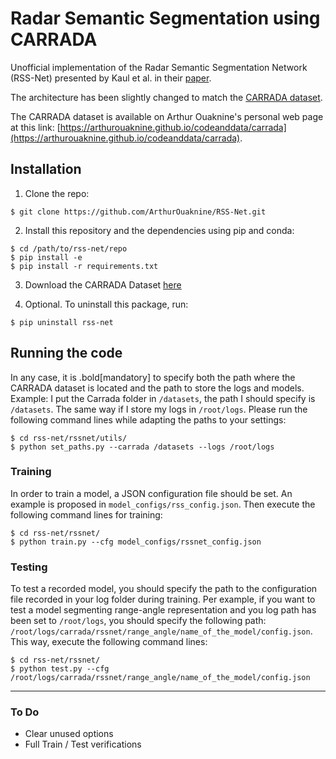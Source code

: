 # Radar Semantic Segmentation using CARRADA

Unofficial implementation of the Radar Semantic Segmentation Network (RSS-Net) presented by Kaul et al. in their [paper](https://arxiv.org/abs/2004.03451).

The architecture has been slightly changed to match the [CARRADA dataset](https://arxiv.org/abs/2005.01456).

The CARRADA dataset is available on Arthur Ouaknine's personal web page at this link: [https://arthurouaknine.github.io/codeanddata/carrada](https://arthurouaknine.github.io/codeanddata/carrada).



## Installation

1. Clone the repo:
```
$ git clone https://github.com/ArthurOuaknine/RSS-Net.git
```

2. Install this repository and the dependencies using pip and conda:
```
$ cd /path/to/rss-net/repo
$ pip install -e
$ pip install -r requirements.txt
```

3. Download the CARRADA Dataset [here](https://arthurouaknine.github.io/codeanddata/carrada)

4. Optional. To uninstall this package, run:
```
$ pip uninstall rss-net
```


## Running the code

In any case, it is .bold[mandatory] to specify both the path where the CARRADA dataset is located and the path to store the logs and models. Example: I put the Carrada folder in `/datasets`, the path I should specify is `/datasets`. The same way if I store my logs in `/root/logs`. Please run the following command lines while adapting the paths to your settings:
```
$ cd rss-net/rssnet/utils/
$ python set_paths.py --carrada /datasets --logs /root/logs
```


### Training

In order to train a model, a JSON configuration file should be set. An example is proposed in `model_configs/rss_config.json`. Then execute the following command lines for training:
```
$ cd rss-net/rssnet/
$ python train.py --cfg model_configs/rssnet_config.json
```

### Testing

To test a recorded model, you should specify the path to the configuration file recorded in your log folder during training. Per example, if you want to test a model segmenting range-angle representation and you log path has been set to `/root/logs`, you should specify the following path: `/root/logs/carrada/rssnet/range_angle/name_of_the_model/config.json`. This way, execute the following command lines:
```
$ cd rss-net/rssnet/
$ python test.py --cfg /root/logs/carrada/rssnet/range_angle/name_of_the_model/config.json
```


---
### To Do
+ Clear unused options
+ Full Train / Test verifications
